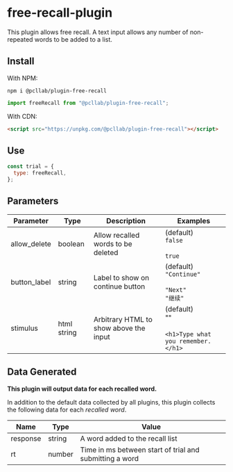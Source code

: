 # free-recall-plugin

This plugin allows free recall. A text input allows any number of non-repeated words to be added to a list.

## Install

With NPM:

```
npm i @pcllab/plugin-free-recall
```

```js
import freeRecall from "@pcllab/plugin-free-recall";
```

With CDN:

```html
<script src="https://unpkg.com/@pcllab/plugin-free-recall"></script>
```

## Use

```js
const trial = {
  type: freeRecall,
};
```

## Parameters

| Parameter    | Type        | Description                            | Examples                                                  |
| ------------ | ----------- | -------------------------------------- | --------------------------------------------------------- |
| allow_delete | boolean     | Allow recalled words to be deleted     | (default)<br>`false`<br><br>`true`                        |
| button_label | string      | Label to show on continue button       | (default)<br>`"Continue"`<br><br>`"Next"`<br>`"继续"`     |
| stimulus     | html string | Arbitrary HTML to show above the input | (default)<br>""<br><br>`<h1>Type what you remember.</h1>` |

## Data Generated

**This plugin will output data for each recalled word.**

In addition to the default data collected by all plugins, this plugin collects the following data for each _recalled word_.

| Name     | Type   | Value                                                   |
| -------- | ------ | ------------------------------------------------------- |
| response | string | A word added to the recall list                         |
| rt       | number | Time in ms between start of trial and submitting a word |
